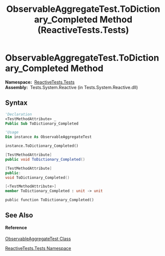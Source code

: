 ﻿---
title: ObservableAggregateTest.ToDictionary_Completed Method  (ReactiveTests.Tests)
TOCTitle: ToDictionary_Completed Method
ms:assetid: M:ReactiveTests.Tests.ObservableAggregateTest.ToDictionary_Completed
ms:mtpsurl: https://msdn.microsoft.com/en-us/library/reactivetests.tests.observableaggregatetest.todictionary_completed(v=VS.103)
ms:contentKeyID: 36620968
ms.date: 06/28/2011
mtps_version: v=VS.103
f1_keywords:
- ReactiveTests.Tests.ObservableAggregateTest.ToDictionary_Completed
dev_langs:
- CSharp
- JScript
- VB
- FSharp
- c++
---

# ObservableAggregateTest.ToDictionary\_Completed Method

**Namespace:**  [ReactiveTests.Tests](hh289046\(v=vs.103\).md)  
**Assembly:**  Tests.System.Reactive (in Tests.System.Reactive.dll)

## Syntax

``` vb
'Declaration
<TestMethodAttribute> _
Public Sub ToDictionary_Completed
```

``` vb
'Usage
Dim instance As ObservableAggregateTest

instance.ToDictionary_Completed()
```

``` csharp
[TestMethodAttribute]
public void ToDictionary_Completed()
```

``` c++
[TestMethodAttribute]
public:
void ToDictionary_Completed()
```

``` fsharp
[<TestMethodAttribute>]
member ToDictionary_Completed : unit -> unit 
```

``` jscript
public function ToDictionary_Completed()
```

## See Also

#### Reference

[ObservableAggregateTest Class](hh314823\(v=vs.103\).md)

[ReactiveTests.Tests Namespace](hh289046\(v=vs.103\).md)

